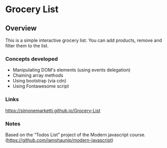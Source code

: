 # Grocery List
## Overview
This is a simple interactive grocery list.
You can add products, remove and filter them to the list.

### Concepts developed
- Manipulating DOM's elements (using events delegation)
- Chaining array methods
- Using bootstrap (via cdn)
- Using Fontawesome script
### Links
https://simonemarketti.github.io/Grocery-List

### Notes
Based on the “Todos List” project of the Modern javascript course. (https://github.com/iamshaunjp/modern-javascript)
